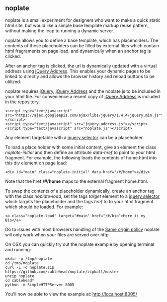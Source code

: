 noplate
-------

noplate is a small experiment for designers who want to make a quick static
html site, but would like a simple base template markup reuse pattern, without
making the leap to running a dynamic server.

noplate allows you to define a base template, which has placeholders.  The
contents of these placeholders can be filled by external files which contain
html fragraments on page load, and dynamically when an anchor tag is clicked.

After an anchor tag is clicked, the url is dynamically updated with a virtual
address using [jQuery Address](https://github.com/asual/jquery-address).  This
enables your dynamic pages to be linked to directly and allows the browser
history and reload buttons to be utilized.

noplate requires [jQuery](http://jquery.com/), [jQuery
Address](https://github.com/asual/jquery-address) and the noplate js to be
included in your html file.  For convenience a recent copy of [jQuery
Address](https://github.com/asual/jquery-address) is included in the
repository.

    <script type="text/javascript" src="https://ajax.googleapis.com/ajax/libs/jquery/1.4.4/jquery.min.js"></script>
    <script type="text/javascript" src="jquery.address.js"></script>
    <script type="text/javascript" src="noplate.js"></script>

Any element targetable with a [jquery
selector](http://api.jquery.com/category/selectors/) can be a placeholder.

To load a place holder with some initial content, give an element the class
*noplate-initial* and then define an attribute *data-href* to point to your
html fragment.  For example, the following loads the contents of home.html into
this div element on page load:

    <div id="main" class="noplate-initial" data-href="/#/home"></div>

Note that the href **/#/home** maps to the external fragment home.html.

To swap the contents of a placeholder dynamically, create an anchor tag with
the class *noplate-load*, set the tags *target* element to a [jquery
selector](http://api.jquery.com/category/selectors/) which targets the
placeholder and the tags *href* to to your html fragment which should be
loaded.  For example:

    <a class="noplate-load" target="#main" href="/#/bio">Here is my Bio</a>

Do to issues with most browsers handling of the [Same origin
policy](http://en.wikipedia.org/wiki/Same_origin_policy) noplate will only work
when your files are served over http.

On OSX you can quickly try out the noplate example by opening terminal and running:

    mkdir -p /tmp/noplate
    cd /tmp/noplate
    curl -L -o noplate.zip https://github.com/cablehead/noplate/zipball/master
    unzip noplate
    cd cablehead*
    python -m SimpleHTTPServer 8005

You'll now be able to view the example at: [http://localhost:8005/](http://localhost:8005/)

